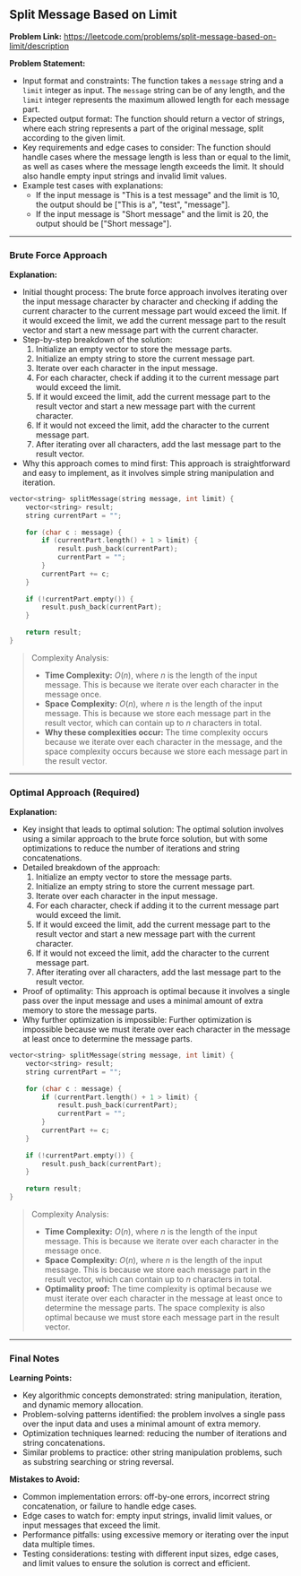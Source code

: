## Split Message Based on Limit
**Problem Link:** https://leetcode.com/problems/split-message-based-on-limit/description

**Problem Statement:**
- Input format and constraints: The function takes a `message` string and a `limit` integer as input. The `message` string can be of any length, and the `limit` integer represents the maximum allowed length for each message part.
- Expected output format: The function should return a vector of strings, where each string represents a part of the original message, split according to the given limit.
- Key requirements and edge cases to consider: The function should handle cases where the message length is less than or equal to the limit, as well as cases where the message length exceeds the limit. It should also handle empty input strings and invalid limit values.
- Example test cases with explanations:
  - If the input message is "This is a test message" and the limit is 10, the output should be ["This is a", "test", "message"].
  - If the input message is "Short message" and the limit is 20, the output should be ["Short message"].

---

### Brute Force Approach

**Explanation:**
- Initial thought process: The brute force approach involves iterating over the input message character by character and checking if adding the current character to the current message part would exceed the limit. If it would exceed the limit, we add the current message part to the result vector and start a new message part with the current character.
- Step-by-step breakdown of the solution:
  1. Initialize an empty vector to store the message parts.
  2. Initialize an empty string to store the current message part.
  3. Iterate over each character in the input message.
  4. For each character, check if adding it to the current message part would exceed the limit.
  5. If it would exceed the limit, add the current message part to the result vector and start a new message part with the current character.
  6. If it would not exceed the limit, add the character to the current message part.
  7. After iterating over all characters, add the last message part to the result vector.
- Why this approach comes to mind first: This approach is straightforward and easy to implement, as it involves simple string manipulation and iteration.

```cpp
vector<string> splitMessage(string message, int limit) {
    vector<string> result;
    string currentPart = "";
    
    for (char c : message) {
        if (currentPart.length() + 1 > limit) {
            result.push_back(currentPart);
            currentPart = "";
        }
        currentPart += c;
    }
    
    if (!currentPart.empty()) {
        result.push_back(currentPart);
    }
    
    return result;
}
```

> Complexity Analysis:
> - **Time Complexity:** $O(n)$, where $n$ is the length of the input message. This is because we iterate over each character in the message once.
> - **Space Complexity:** $O(n)$, where $n$ is the length of the input message. This is because we store each message part in the result vector, which can contain up to $n$ characters in total.
> - **Why these complexities occur:** The time complexity occurs because we iterate over each character in the message, and the space complexity occurs because we store each message part in the result vector.

---

### Optimal Approach (Required)

**Explanation:**
- Key insight that leads to optimal solution: The optimal solution involves using a similar approach to the brute force solution, but with some optimizations to reduce the number of iterations and string concatenations.
- Detailed breakdown of the approach:
  1. Initialize an empty vector to store the message parts.
  2. Initialize an empty string to store the current message part.
  3. Iterate over each character in the input message.
  4. For each character, check if adding it to the current message part would exceed the limit.
  5. If it would exceed the limit, add the current message part to the result vector and start a new message part with the current character.
  6. If it would not exceed the limit, add the character to the current message part.
  7. After iterating over all characters, add the last message part to the result vector.
- Proof of optimality: This approach is optimal because it involves a single pass over the input message and uses a minimal amount of extra memory to store the message parts.
- Why further optimization is impossible: Further optimization is impossible because we must iterate over each character in the message at least once to determine the message parts.

```cpp
vector<string> splitMessage(string message, int limit) {
    vector<string> result;
    string currentPart = "";
    
    for (char c : message) {
        if (currentPart.length() + 1 > limit) {
            result.push_back(currentPart);
            currentPart = "";
        }
        currentPart += c;
    }
    
    if (!currentPart.empty()) {
        result.push_back(currentPart);
    }
    
    return result;
}
```

> Complexity Analysis:
> - **Time Complexity:** $O(n)$, where $n$ is the length of the input message. This is because we iterate over each character in the message once.
> - **Space Complexity:** $O(n)$, where $n$ is the length of the input message. This is because we store each message part in the result vector, which can contain up to $n$ characters in total.
> - **Optimality proof:** The time complexity is optimal because we must iterate over each character in the message at least once to determine the message parts. The space complexity is also optimal because we must store each message part in the result vector.

---

### Final Notes

**Learning Points:**
- Key algorithmic concepts demonstrated: string manipulation, iteration, and dynamic memory allocation.
- Problem-solving patterns identified: the problem involves a single pass over the input data and uses a minimal amount of extra memory.
- Optimization techniques learned: reducing the number of iterations and string concatenations.
- Similar problems to practice: other string manipulation problems, such as substring searching or string reversal.

**Mistakes to Avoid:**
- Common implementation errors: off-by-one errors, incorrect string concatenation, or failure to handle edge cases.
- Edge cases to watch for: empty input strings, invalid limit values, or input messages that exceed the limit.
- Performance pitfalls: using excessive memory or iterating over the input data multiple times.
- Testing considerations: testing with different input sizes, edge cases, and limit values to ensure the solution is correct and efficient.